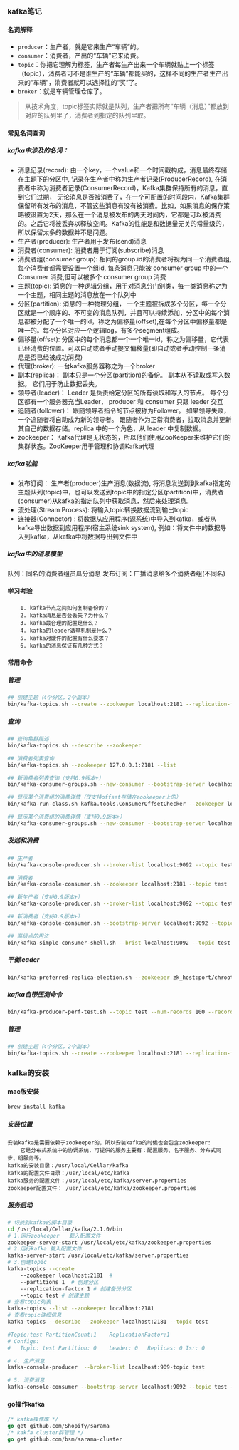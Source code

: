 ### kafka笔记
#### 名词解释
- `producer`：生产者，就是它来生产“车辆”的。
- `consumer`：消费者，产出的“车辆”它来消费。
- `topic`：你把它理解为标签，生产者每生产出来一个车辆就贴上一个标签（topic），消费者可不是谁生产的“车辆”都能买的，这样不同的生产者生产出来的“车辆”，消费者就可以选择性的“买”了。
- `broker`：就是车辆管理仓库了。
> 从技术角度，topic标签实际就是队列，生产者把所有“车辆（消息）”都放到对应的队列里了，消费者到指定的队列里取。
#### 常见名词查询
##### kafka中涉及的名词：
- 消息记录(record): 
    由一个key，一个value和一个时间戳构成，消息最终存储在主题下的分区中, 记录在生产者中称为生产者记录(ProducerRecord), 在消费者中称为消费者记录(ConsumerRecord)，Kafka集群保持所有的消息，直到它们过期， 无论消息是否被消费了，在一个可配置的时间段内，Kafka集群保留所有发布的消息，不管这些消息有没有被消费。比如，如果消息的保存策略被设置为2天，那么在一个消息被发布的两天时间内，它都是可以被消费的。之后它将被丢弃以释放空间。Kafka的性能是和数据量无关的常量级的，所以保留太多的数据并不是问题。
- 生产者(producer): 
    生产者用于发布(send)消息
- 消费者(consumer): 
    消费者用于订阅(subscribe)消息
- 消费者组(consumer group): 
    相同的group.id的消费者将视为同一个消费者组, 每个消费者都需要设置一个组id, 每条消息只能被 consumer group 中的一个 Consumer 消费,但可以被多个 consumer group 消费
- 主题(topic): 
    消息的一种逻辑分组，用于对消息分门别类，每一类消息称之为一个主题，相同主题的消息放在一个队列中
- 分区(partition):
     消息的一种物理分组， 一个主题被拆成多个分区，每一个分区就是一个顺序的、不可变的消息队列，并且可以持续添加，分区中的每个消息都被分配了一个唯一的id，称之为偏移量(offset),在每个分区中偏移量都是唯一的。每个分区对应一个逻辑log，有多个segment组成。
- 偏移量(offset): 
    分区中的每个消息都一个一个唯一id，称之为偏移量，它代表已经消费的位置。可以自动或者手动提交偏移量(即自动或者手动控制一条消息是否已经被成功消费)
- 代理(broker): 
    一台kafka服务器称之为一个broker
- 副本(replica)：
    副本只是一个分区(partition)的备份。 副本从不读取或写入数据。 它们用于防止数据丢失。
- 领导者(leader)：
    Leader 是负责给定分区的所有读取和写入的节点。 每个分区都有一个服务器充当Leader， producer 和 consumer 只跟 leader 交互
- 追随者(follower)：
    跟随领导者指令的节点被称为Follower。 如果领导失败，一个追随者将自动成为新的领导者。 跟随者作为正常消费者，拉取消息并更新其自己的数据存储。replica 中的一个角色，从 leader 中复制数据。
- zookeeper：
    Kafka代理是无状态的，所以他们使用ZooKeeper来维护它们的集群状态。ZooKeeper用于管理和协调Kafka代理
##### kafka功能

- 发布订阅：
    生产者(producer)生产消息(数据流), 将消息发送到到kafka指定的主题队列(topic)中，也可以发送到topic中的指定分区(partition)中，消费者(consumer)从kafka的指定队列中获取消息，然后来处理消息。
- 流处理(Stream Process): 
    将输入topic转换数据流到输出topic
- 连接器(Connector) : 
    将数据从应用程序(源系统)中导入到kafka，或者从kafka导出数据到应用程序(宿主系统sink system), 例如：将文件中的数据导入到kafka，从kafka中将数据导出到文件中
##### kafka中的消息模型
队列：同名的消费者组员瓜分消息
发布订阅：广播消息给多个消费者组(不同名)

#### 学习考验
```
    1. kafka节点之间如何复制备份的？
    2. kafka消息是否会丢失？为什么？
    3. kafka最合理的配置是什么？
    4. kafka的leader选举机制是什么？
    5. kafka对硬件的配置有什么要求？
    6. kafka的消息保证有几种方式？
```
#### 常用命令
##### 管理
```bash
## 创建主题（4个分区，2个副本）
bin/kafka-topics.sh --create --zookeeper localhost:2181 --replication-factor 2 --partitions 4 --topic test
```
##### 查询
```bash
## 查询集群描述
bin/kafka-topics.sh --describe --zookeeper 

## 消费者列表查询
bin/kafka-topics.sh --zookeeper 127.0.0.1:2181 --list

## 新消费者列表查询（支持0.9版本+）
bin/kafka-consumer-groups.sh --new-consumer --bootstrap-server localhost:9092 --list

## 显示某个消费组的消费详情（仅支持offset存储在zookeeper上的）
bin/kafka-run-class.sh kafka.tools.ConsumerOffsetChecker --zookeeper localhost:2181 --group test

## 显示某个消费组的消费详情（支持0.9版本+）
bin/kafka-consumer-groups.sh --new-consumer --bootstrap-server localhost:9092 --describe --group test-consumer-group
```
##### 发送和消费
```bash
## 生产者
bin/kafka-console-producer.sh --broker-list localhost:9092 --topic test

## 消费者
bin/kafka-console-consumer.sh --zookeeper localhost:2181 --topic test

## 新生产者（支持0.9版本+）
bin/kafka-console-producer.sh --broker-list localhost:9092 --topic test --producer.config config/producer.properties

## 新消费者（支持0.9版本+）
bin/kafka-console-consumer.sh --bootstrap-server localhost:9092 --topic test --new-consumer --from-beginning --consumer.config config/consumer.properties

## 高级点的用法
bin/kafka-simple-consumer-shell.sh --brist localhost:9092 --topic test --partition 0 --offset 1234  --max-messages 10

```
##### 平衡leader
```bash
bin/kafka-preferred-replica-election.sh --zookeeper zk_host:port/chroot
```
##### kafka自带压测命令
```bash
bin/kafka-producer-perf-test.sh --topic test --num-records 100 --record-size 1 --throughput 100  --producer-props bootstrap.servers=localhost:9092
```
##### 管理
```bash
## 创建主题（4个分区，2个副本）
bin/kafka-topics.sh --create --zookeeper localhost:2181 --replication-factor 2 --partitions 4 --topic test
```

### kafka的安装
#### mac版安装
```bash
brew install kafka
```
##### 安装位置
```
安装kafka是需要依赖于zookeeper的，所以安装kafka的时候也会包含zookeeper:
    它是分布式系统中的协调系统，可提供的服务主要有：配置服务、名字服务、分布式同步、组服务等。
kafka的安装目录：/usr/local/Cellar/kafka 
kafka的配置文件目录：/usr/local/etc/kafka 
kafka服务的配置文件：/usr/local/etc/kafka/server.properties 
zookeeper配置文件： /usr/local/etc/kafka/zookeeper.properties
```
##### 服务启动
```bash
# 切换到kafka的脚本目录
cd /usr/local/Cellar/kafka/2.1.0/bin
# 1.运行zookeeper   载入配置文件
zookeeper-server-start /usr/local/etc/kafka/zookeeper.properties
# 2.运行kafka 载入配置文件
kafka-server-start /usr/local/etc/kafka/server.properties
# 3.创建topic
kafka-topics --create 
    --zookeeper localhost:2181  # 
    --partitions 1  # 创建分区
    --replication-factor 1 # 创建备份分区
    --topic test # 创建主题
# 查看topic列表
kafka-topics --list --zookeeper localhost:2181
# 查看topic详细信息
kafka-topics --describe --zookeeper localhost:2181 --topic test

#Topic:test	PartitionCount:1	ReplicationFactor:1	
# Configs:
#	Topic: test	Partition: 0	Leader: 0	Replicas: 0	Isr: 0

# 4. 生产消息
kafka-console-producer  --broker-list localhost:909-topic test 

# 5. 消费消息
kafka-console-consumer --bootstrap-server localhost:9092 --topic test --from-beginning
```
#### go操作kafka
```go 
/* kafka操作库 */
go get github.com/Shopify/sarama
/* kakfa cluster群管理 */
go get github.com/bsm/sarama-cluster
```